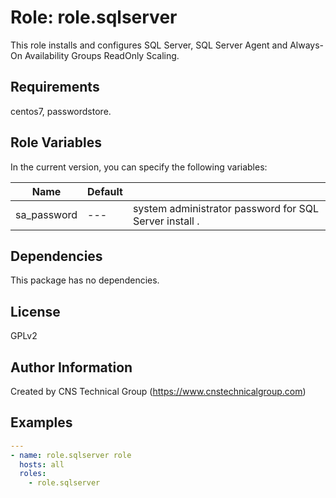 Role: role.sqlserver
========

This role installs and configures SQL Server, SQL Server Agent and Always-On Availability Groups ReadOnly Scaling.

Requirements
------------

centos7, passwordstore. 

Role Variables
--------------

In the current version, you can specify the following variables:

| Name                  | Default |                                                              |
|-----------------------|---------|--------------------------------------------------------------|
| sa_password           |   ---   | system administrator password for SQL Server install .  |


Dependencies
------------

This package has no dependencies.

License
-------

GPLv2

Author Information
------------------

Created by CNS Technical Group (https://www.cnstechnicalgroup.com)

Examples
--------

```yaml
---
- name: role.sqlserver role 
  hosts: all
  roles:
    - role.sqlserver
```
